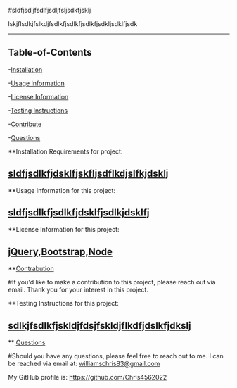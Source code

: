 

#sldfjsdljfsdlfjsdljfsljsdkfjsklj

 
lskjflsdkjfslkdjfsdlkfjsdlkfjsdlkfjsdkljsdklfjsdk

----------------------------------

## Table-of-Contents

-[Installation](#description)

-[Usage Information](#usage)

-[License Information](#license)

-[Testing Instructions](#testing)

-[Contribute](#contr)

-[Questions](#ques)


**Installation Requirements for project:

## [sldfjsdlkfjdsklfjskfljsdflkdjslfkjdsklj](#description)

**Usage Information for this project:

## [sldfjsdlkfjsdlkfjdsklfjsdlkjdsklfj](#usage)

**License Information for this project:

## [jQuery,Bootstrap,Node](#license)

**[Contrabution](#contr)

#If you'd like to make a contribution to this project, please reach out via email.  Thank you for your interest in this project.

**Testing Instructions for this project:

## [sdlkjfsdlkfjskldjfdsjfskldjflkdfjdslkfjdkslj](#testing)

** [Questions](#ques)

#Should you have any questions, please feel free to reach out to me.  I can be reached via email at: williamschris83@gmail.com

My GitHub profile is: https://github.com/Chris4562022





